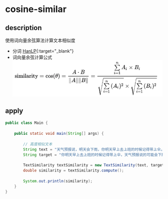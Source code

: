 # cosine-similar

## description
使用词向量余弦算法计算文本相似度
- 分词 [HanLP](https://github.com/hankcs/HanLP){:target="_blank"}
- 词向量余弦计算公式
![cosine-expression](cosine-expression.png)

## apply
```java
public class Main {

    public static void main(String[] args) {

        // 高度相似文本
        String text = "天气预报说，明天会下雨，你明天早上去上班的时候记得带上伞。";
        String target = "你明天早上去上班的时候记得带上伞，天气预报说的可能会下雨。";

        TextSimilarity textSimilarity = new TextSimilarity(text, target);
        double similarity = textSimilarity.compute();

        System.out.println(similarity);
    }
}
```
